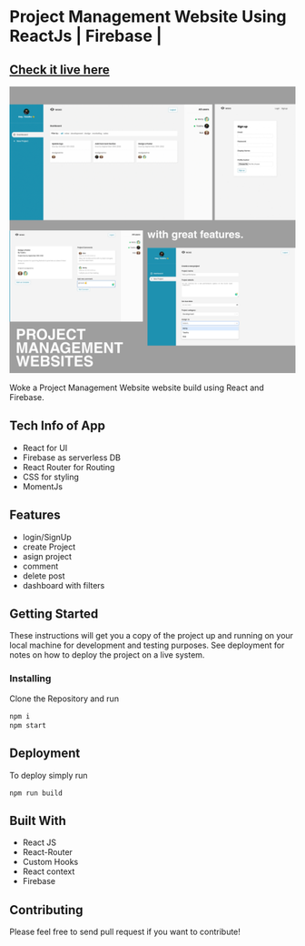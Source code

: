 # Project Management Website Using ReactJs | Firebase |

## [Check it live here](https://project-managment-web-woke.vercel.app/)

<img src="images/app-wall.png" />

Woke a Project Management Website website build using React and Firebase.

## Tech Info of App

- React for UI
- Firebase as serverless DB
- React Router for Routing
- CSS for styling
- MomentJs

## Features

- login/SignUp
- create Project
- asign project
- comment
- delete post
- dashboard with filters

## Getting Started

These instructions will get you a copy of the project up and running on your local machine for development and testing purposes. See deployment for notes on how to deploy the project on a live system.

### Installing

Clone the Repository and run

```
npm i
npm start
```

## Deployment

To deploy simply run

```
npm run build
```

## Built With

- React JS
- React-Router
- Custom Hooks
- React context
- Firebase


## Contributing

Please feel free to send pull request if you want to contribute!
